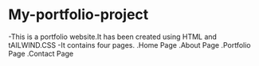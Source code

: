 # My-portfolio-project
-This is a portfolio website.It has been created using HTML and tAILWIND.CSS
-It contains four pages.
.Home Page
.About Page
.Portfolio Page
.Contact Page

